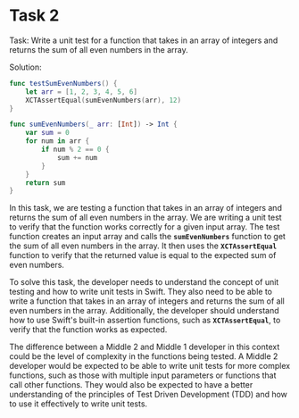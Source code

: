 # Task 2

Task: Write a unit test for a function that takes in an array of integers and
returns the sum of all even numbers in the array.

Solution:

```swift
func testSumEvenNumbers() {
    let arr = [1, 2, 3, 4, 5, 6]
    XCTAssertEqual(sumEvenNumbers(arr), 12)
}

func sumEvenNumbers(_ arr: [Int]) -> Int {
    var sum = 0
    for num in arr {
        if num % 2 == 0 {
            sum += num
        }
    }
    return sum
}
```

In this task, we are testing a function that takes in an array of integers and
returns the sum of all even numbers in the array. We are writing a unit test to
verify that the function works correctly for a given input array. The test
function creates an input array and calls the **`sumEvenNumbers`** function to
get the sum of all even numbers in the array. It then uses the
**`XCTAssertEqual`** function to verify that the returned value is equal to the
expected sum of even numbers.

To solve this task, the developer needs to understand the concept of unit
testing and how to write unit tests in Swift. They also need to be able to write
a function that takes in an array of integers and returns the sum of all even
numbers in the array. Additionally, the developer should understand how to use
Swift's built-in assertion functions, such as **`XCTAssertEqual`**, to verify
that the function works as expected.

The difference between a Middle 2 and Middle 1 developer in this context could
be the level of complexity in the functions being tested. A Middle 2 developer
would be expected to be able to write unit tests for more complex functions,
such as those with multiple input parameters or functions that call other
functions. They would also be expected to have a better understanding of the
principles of Test Driven Development (TDD) and how to use it effectively to
write unit tests.
